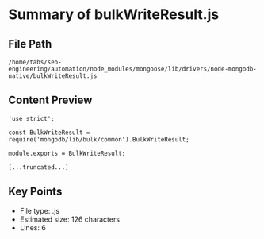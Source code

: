 # Summary of bulkWriteResult.js
  
## File Path
`/home/tabs/seo-engineering/automation/node_modules/mongoose/lib/drivers/node-mongodb-native/bulkWriteResult.js`

## Content Preview
```
'use strict';

const BulkWriteResult = require('mongodb/lib/bulk/common').BulkWriteResult;

module.exports = BulkWriteResult;

[...truncated...]
```

## Key Points
- File type: .js
- Estimated size: 126 characters
- Lines: 6
